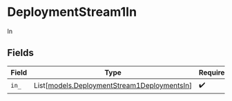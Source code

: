 # DeploymentStream1In

In


## Fields

| Field                                                                                      | Type                                                                                       | Required                                                                                   | Description                                                                                |
| ------------------------------------------------------------------------------------------ | ------------------------------------------------------------------------------------------ | ------------------------------------------------------------------------------------------ | ------------------------------------------------------------------------------------------ |
| `in_`                                                                                      | List[[models.DeploymentStream1DeploymentsIn](../models/deploymentstream1deploymentsin.md)] | :heavy_check_mark:                                                                         | N/A                                                                                        |